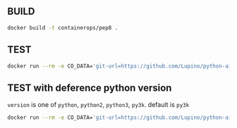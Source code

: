 ## BUILD

```bash
docker build -t containerops/pep8 .
```

## TEST

```bash
docker run --rm -e CO_DATA='git-url=https://github.com/Lupino/python-aio-periodic.git' containerops/pep8
```

## TEST with deference python version

`version` is one of `python`, `python2`, `python3`, `py3k`.
default is `py3k`

```bash
docker run --rm -e CO_DATA='git-url=https://github.com/Lupino/python-aio-periodic.git version=python' containerops/pep8
```
